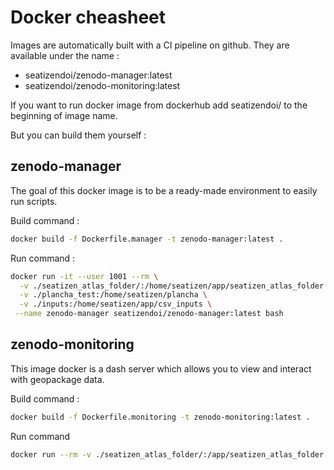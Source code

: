 # Docker cheasheet

Images are automatically built with a CI pipeline on github. They are available under the name :
* seatizendoi/zenodo-manager:latest
* seatizendoi/zenodo-monitoring:latest

If you want to run docker image from dockerhub add seatizendoi/ to the beginning of image name.

But you can build them yourself :

## zenodo-manager

The goal of this docker image is to be a ready-made environment to easily run scripts.

Build command :

```bash
docker build -f Dockerfile.manager -t zenodo-manager:latest .
```

Run command :
```bash
docker run -it --user 1001 --rm \
  -v ./seatizen_atlas_folder/:/home/seatizen/app/seatizen_atlas_folder \
  -v ./plancha_test:/home/seatizen/plancha \
  -v ./inputs:/home/seatizen/app/csv_inputs \
 --name zenodo-manager seatizendoi/zenodo-manager:latest bash
```

## zenodo-monitoring

This image docker is a dash server which allows you to view and interact with geopackage data.

Build command :
```bash
docker build -f Dockerfile.monitoring -t zenodo-monitoring:latest .
```

Run command
```bash
docker run --rm -v ./seatizen_atlas_folder/:/app/seatizen_atlas_folder --name zenodo-monitoring -p 8050:8050 seatizendoi/zenodo-monitoring:latest
```